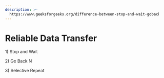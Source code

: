 ```yaml
---
description: >-
  https://www.geeksforgeeks.org/difference-between-stop-and-wait-gobackn-and-selective-repeat/
---
```


# Reliable Data Transfer

1\) Stop and Wait

2\) Go Back N

3\) Selective Repeat

